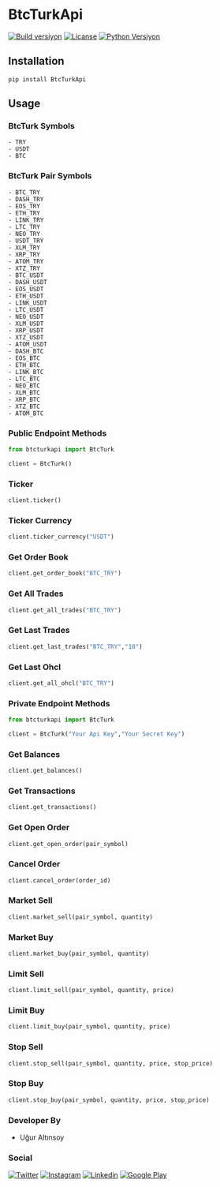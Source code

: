 # BtcTurkApi

[![Build versiyon](https://img.shields.io/badge/pypi-0.0.4-brightgreen.svg)](https://pypi.org/project/BtcTurkApi)
[![Licanse](https://img.shields.io/badge/license-mit-lightgrey.svg)](https://pypi.org/project/BtcTurkApi)
[![Python Versiyon](https://img.shields.io/badge/python-2.7%2C3.5%2C3.6-blue.svg)](https://pypi.org/project/BtcTurkApi)

## Installation

```
pip install BtcTurkApi
```
## Usage

### BtcTurk Symbols
	- TRY
	- USDT
	- BTC

### BtcTurk Pair Symbols

	- BTC_TRY
	- DASH_TRY
	- EOS_TRY
	- ETH_TRY
	- LINK_TRY
	- LTC_TRY
	- NEO_TRY
	- USDT_TRY
	- XLM_TRY
	- XRP_TRY
	- ATOM_TRY
	- XTZ_TRY
	- BTC_USDT
	- DASH_USDT
	- EOS_USDT
	- ETH_USDT
	- LINK_USDT
	- LTC_USDT
	- NEO_USDT
	- XLM_USDT
	- XRP_USDT
	- XTZ_USDT
	- ATOM_USDT
	- DASH_BTC
	- EOS_BTC
	- ETH_BTC
	- LINK_BTC
	- LTC_BTC
	- NEO_BTC
	- XLM_BTC
	- XRP_BTC
	- XTZ_BTC
	- ATOM_BTC

### Public Endpoint Methods
```python
from btcturkapi import BtcTurk

client = BtcTurk()
```

### Ticker
```python
client.ticker()
```

### Ticker Currency
```python
client.ticker_currency("USDT")
```

### Get Order Book
```python
client.get_order_book("BTC_TRY")
```

### Get All Trades
```python
client.get_all_trades("BTC_TRY")
```

### Get Last Trades
```python
client.get_last_trades("BTC_TRY","10")
```

### Get Last Ohcl
```python
client.get_all_ohcl("BTC_TRY")
```

### Private Endpoint Methods
```python
from btcturkapi import BtcTurk

client = BtcTurk("Your Api Key","Your Secret Key")
```

### Get Balances
```python
client.get_balances()
```

### Get Transactions
```python
client.get_transactions()
```

### Get Open Order
```python
client.get_open_order(pair_symbol)
```

### Cancel Order
```python
client.cancel_order(order_id)
```

### Market Sell
```python
client.market_sell(pair_symbol, quantity)
```

### Market Buy
```python
client.market_buy(pair_symbol, quantity)
```

### Limit Sell
```python
client.limit_sell(pair_symbol, quantity, price)
```

### Limit Buy
```python
client.limit_buy(pair_symbol, quantity, price)
```

### Stop Sell
```python
client.stop_sell(pair_symbol, quantity, price, stop_price)
```

### Stop Buy
```python
client.stop_buy(pair_symbol, quantity, price, stop_price)
```

### Developer By
- Uğur Altınsoy

### Social
[![Twitter](https://img.shields.io/badge/twitter-%231DA1F2.svg?&style=for-the-badge&logo=twitter&logoColor=white)](https://twitter.com/uguraltnsy)
[![Instagram](https://img.shields.io/badge/instagram-%23E4405F.svg?&style=for-the-badge&logo=instagram&logoColor=white)](https://www.instagram.com/ugur.altnsy)
[![Linkedin](https://img.shields.io/badge/linkedin-%230077B5.svg?&style=for-the-badge&logo=linkedin&logoColor=white)](https://www.linkedin.com/in/uğur-altınsoy/)
[![Google Play](https://img.shields.io/badge/Google%20Play-414141?logo=google-play&logoColor=white&style=for-the-badge)](https://play.google.com/store/apps/developer?id=DeepLab&hl=tr)
